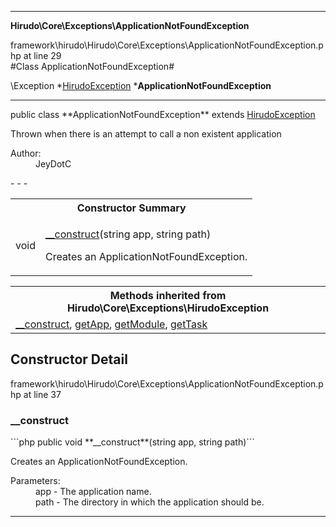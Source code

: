 - - -

**Hirudo\Core\Exceptions\ApplicationNotFoundException**
<div class="location">framework\hirudo\Hirudo\Core\Exceptions\ApplicationNotFoundException.php at line 29</div>
#Class ApplicationNotFoundException#

\Exception
*<a href="https://github.com/JeyDotC/Hirudo-docs/blob/master/hirudo/core/exceptions/hirudoexception.html">HirudoException</a>
        ***ApplicationNotFoundException**


- - -

<p class="signature">public  class **ApplicationNotFoundException**
extends <a href="https://github.com/JeyDotC/Hirudo-docs/blob/master/hirudo/core/exceptions/hirudoexception.html">HirudoException</a>

</p>

<div class="comment" id="overview_description"><p>Thrown when there is an attempt to call a non existent application</p></div>

<dl>
<dt>Author:</dt>
<dd>JeyDotC</dd>
</dl>
- - -

<table id="summary_constructor">
<tr><th colspan="2">Constructor Summary</th></tr>
<tr>
<td class="type"> void</td>
<td class="description"><p class="name"><a href="#__construct">__construct</a>(string app, string path)</p><p class="description">Creates an ApplicationNotFoundException.</p></td>
</tr>
</table>

<table class="inherit">
<tr><th colspan="2">Methods inherited from Hirudo\Core\Exceptions\HirudoException</th></tr>
<tr><td><a href="https://github.com/JeyDotC/Hirudo-docs/blob/master/hirudo/core/exceptions/hirudoexception.html#__construct()">__construct</a>, <a href="https://github.com/JeyDotC/Hirudo-docs/blob/master/hirudo/core/exceptions/hirudoexception.html#getApp()">getApp</a>, <a href="https://github.com/JeyDotC/Hirudo-docs/blob/master/hirudo/core/exceptions/hirudoexception.html#getModule()">getModule</a>, <a href="https://github.com/JeyDotC/Hirudo-docs/blob/master/hirudo/core/exceptions/hirudoexception.html#getTask()">getTask</a></td></tr></table>

<h2 id="detail_method">Constructor Detail</h2>
<div class="location">framework\hirudo\Hirudo\Core\Exceptions\ApplicationNotFoundException.php at line 37</div>
<h3 id="__construct()">__construct</h3>
```php
public  void **__construct**(string app, string path)```
<div class="details">
<p>Creates an ApplicationNotFoundException.</p><dl>
<dt>Parameters:</dt>
<dd>app - The application name.</dd>
<dd>path - The directory in which the application should be.</dd>
</dl>
</div>

- - -

